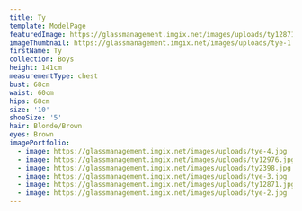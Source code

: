 ```yaml
---
title: Ty
template: ModelPage
featuredImage: https://glassmanagement.imgix.net/images/uploads/ty12871.jpg
imageThumbnail: https://glassmanagement.imgix.net/images/uploads/tye-1.jpg
firstName: Ty
collection: Boys
height: 141cm
measurementType: chest
bust: 68cm
waist: 60cm
hips: 68cm
size: '10'
shoeSize: '5'
hair: Blonde/Brown
eyes: Brown
imagePortfolio:
  - image: https://glassmanagement.imgix.net/images/uploads/tye-4.jpg
  - image: https://glassmanagement.imgix.net/images/uploads/ty12976.jpg
  - image: https://glassmanagement.imgix.net/images/uploads/ty2398.jpg
  - image: https://glassmanagement.imgix.net/images/uploads/tye-3.jpg
  - image: https://glassmanagement.imgix.net/images/uploads/ty12871.jpg
  - image: https://glassmanagement.imgix.net/images/uploads/tye-2.jpg
---
```


